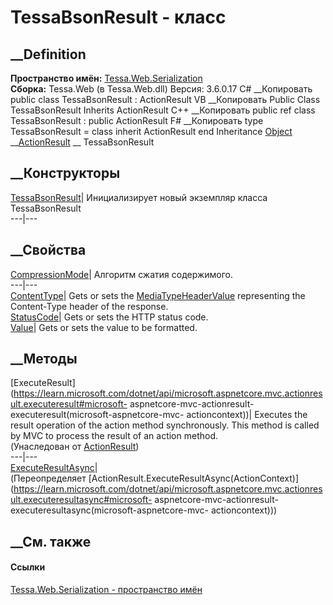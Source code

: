# TessaBsonResult - класс
##  __Definition
 **Пространство имён:**
[Tessa.Web.Serialization](N_Tessa_Web_Serialization.htm)  
 **Сборка:** Tessa.Web (в Tessa.Web.dll) Версия: 3.6.0.17
C# __Копировать
     public class TessaBsonResult : ActionResult
VB __Копировать
     Public Class TessaBsonResult
    	Inherits ActionResult
C++ __Копировать
     public ref class TessaBsonResult : public ActionResult
F# __Копировать
     type TessaBsonResult = 
        class
            inherit ActionResult
        end
Inheritance
    [Object](https://learn.microsoft.com/dotnet/api/system.object) __[ActionResult](https://learn.microsoft.com/dotnet/api/microsoft.aspnetcore.mvc.actionresult) __ TessaBsonResult
##  __Конструкторы
[TessaBsonResult](M_Tessa_Web_Serialization_TessaBsonResult__ctor.htm)|
Инициализирует новый экземпляр класса TessaBsonResult  
---|---  
##  __Свойства
[CompressionMode](P_Tessa_Web_Serialization_TessaBsonResult_CompressionMode.htm)|
Алгоритм сжатия содержимого.  
---|---  
[ContentType](P_Tessa_Web_Serialization_TessaBsonResult_ContentType.htm)|
Gets or sets the
[MediaTypeHeaderValue](https://learn.microsoft.com/dotnet/api/microsoft.net.http.headers.mediatypeheadervalue)
representing the Content-Type header of the response.  
[StatusCode](P_Tessa_Web_Serialization_TessaBsonResult_StatusCode.htm)|  Gets
or sets the HTTP status code.  
[Value](P_Tessa_Web_Serialization_TessaBsonResult_Value.htm)|  Gets or sets
the value to be formatted.  
## __Методы
[ExecuteResult](https://learn.microsoft.com/dotnet/api/microsoft.aspnetcore.mvc.actionresult.executeresult#microsoft-
aspnetcore-mvc-actionresult-executeresult\(microsoft-aspnetcore-mvc-
actioncontext\))|  Executes the result operation of the action method
synchronously. This method is called by MVC to process the result of an action
method.  
(Унаследован от
[ActionResult](https://learn.microsoft.com/dotnet/api/microsoft.aspnetcore.mvc.actionresult))  
---|---  
[ExecuteResultAsync](M_Tessa_Web_Serialization_TessaBsonResult_ExecuteResultAsync.htm)|  
(Переопределяет
[ActionResult.ExecuteResultAsync(ActionContext)](https://learn.microsoft.com/dotnet/api/microsoft.aspnetcore.mvc.actionresult.executeresultasync#microsoft-
aspnetcore-mvc-actionresult-executeresultasync\(microsoft-aspnetcore-mvc-
actioncontext\)))  
##  __См. также
#### Ссылки
[Tessa.Web.Serialization - пространство имён](N_Tessa_Web_Serialization.htm)
